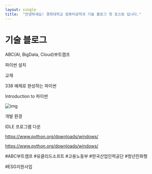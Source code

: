 ```yaml
---
layout: single
title:  "안녕하세요! 경희대학교 컴퓨터공학과 기술 블로그 첫 포스팅 입니다."
---
```


# 기술 블로그 
ABC(AI, BigData, Cloud)부트캠프 

파이썬 설치 

교재

338 예제로 완성하는 파이썬

Introduction to 파이썬 

![img](https://postfiles.pstatic.net/MjAyMzA3MDVfMTYx/MDAxNjg4NTU1ODIxMjM3._H9Jg9VTgONk5m_GYlf--FpwF5-3EFKqK5fhVVisODgg.kCmLkJnViR-pXfU92rgprFxQoIRfKOYEWZNgCGfydi4g.PNG.dawon020629/image.png?type=w773)

개발 환경

IDLE 프로그램 다운

https://www.python.org/downloads/windows/

https://www.python.org/downloads/windows/

\#ABC부트캠프 #유클리드소프트 #고용노동부 #한국산업인력공단 #청년친화형 

\#ESG지원사업



